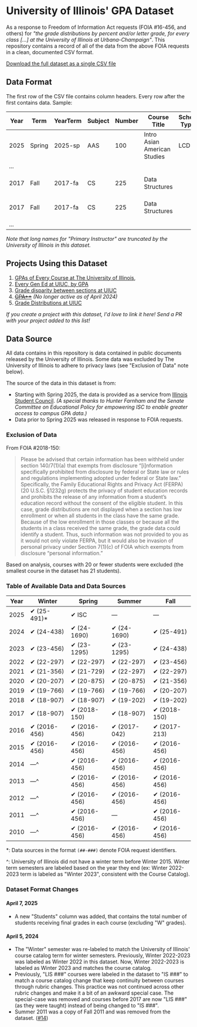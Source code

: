 # University of Illinois' GPA Dataset

As a response to Freedom of Information Act requests (FOIA #16-456, and others) for *"the grade distributions by percent and/or letter grade, for every class [...] at the University of Illinois at Urbana-Champaign"*.  This repository contains a record of all of the data from the above FOIA requests in a clean, documented CSV format.

[Download the full dataset as a single CSV file](https://raw.githubusercontent.com/wadefagen/datasets/master/gpa/uiuc-gpa-dataset.csv)

## Data Format

The first row of the CSV file contains column headers. Every row after the first contains data. Sample:

| Year | Term | YearTerm | Subject | Number | Course Title | Sched Type | A+ | A | A- | B+ | B | B- | C+ | C | C- | D+ | D | D- | F | W | Students | Primary Instructor |
| ---- | ---- | -------- | ------- | ------ | ------------ | ---------- | -- | - | -- | -- | - | -- | -- | - | -- | -- | - | -- | - | - | -------- | ------------------ |
| 2025 | Spring | 2025-sp | AAS | 100 | Intro Asian American Studies | LCD | 3 | 21 | 1 | 1 | 0 | 0 | 0 | 1 | 0 | 0 | 0 | 0 | 1 | 0 | 28 | Geng, Zhe |
| ... |
| 2017 | Fall | 2017-fa | CS | 225 | Data Structures |  | 114 | 47 | 27 | 6 | 28 | 17 | 14 | 18 | 13 | 12 | 9 | 12 | 16 | 2 | 353 | Fagen-Ulmschnei, Wade A |
| 2017 | Fall | 2017-fa | CS | 225 | Data Structures |  | 121 | 40 | 27 | 20 | 29 | 16 | 14 | 24 | 4 | 12 | 14 | 16 | 14 | 4 | 351 | Fagen-Ulmschnei, Wade A |
| ... |

*Note that long names for "Primary Instructor" are truncated by the University of Illinois in this dataset.*

## Projects Using this Dataset

1. [GPAs of Every Course at The University of Illinois](http://waf.cs.illinois.edu/discovery/gpa_of_every_course_at_illinois/), 
2. [Every Gen Ed at UIUC, by GPA](http://waf.cs.illinois.edu/discovery/every_gen_ed_at_uiuc_by_gpa/)
3. [Grade disparity between sections at UIUC](http://waf.cs.illinois.edu/discovery/grade_disparity_between_sections_at_uiuc/)
4. ~~[GPA++](https://chinmayamahesh.me/gpa)~~ *(No longer active as of April 2024)*
5. [Grade Distributions at UIUC](https://coursegrades.web.illinois.edu/)

*If you create a project with this dataset, I'd love to link it here!  Send a PR with your project added to this list!*

## Data Source

All data contains in this repository is data contained in public documents released by the University of Illinois.  Some data was excluded by The University of Illinois to adhere to privacy laws (see "Exclusion of Data" note below).

The source of the data in this dataset is from:

- Starting with Spring 2025, the data is provided as a service from [Illinois Student Council](https://isc.illinois.edu/).  *(A special thanks to Hunter Farnham and the Senate Committee on Educational Policy for empowering ISC to enable greater access to campus GPA data.)*
- Data prior to Spring 2025 was released in response to FOIA requests.

### Exclusion of Data

From FOIA #2018-150:

> Please be advised that certain information has been withheld under section 140/7(1)(a) that exempts from disclosure “[i]nformation specifically prohibited from disclosure by federal or State law or rules and regulations implementing adopted under federal or State law.” Specifically, the Family Educational Rights and Privacy Act (FERPA) (20 U.S.C. §1232g) protects the privacy of student education records and prohibits the release of any information from a student’s education record without the consent of the eligible student. In this case, grade distributions are not displayed when a section has low enrollment or when all students in the class have the same grade. Because of the low enrollment in those classes or because all the students in a class received the same grade, the grade data could identify a student.  Thus, such information was not provided to you as it would not only violate FERPA, but it would also be invasion of personal privacy under Section 7(1)(c) of FOIA which exempts from disclosure “personal information.” 

Based on analysis, courses with 20 or fewer students were excluded (the smallest course in the dataset has 21 students).

### Table of Available Data and Data Sources

| Year | Winter        | Spring       | Summer        | Fall         |
| ---- | ------------- | ------------ | ------------- | ------------ |
| 2025 | ✔ (25-491)*   | ✔ ISC        | &mdash;       | &mdash;       |
| 2024 | ✔ (24-438)   | ✔ (24-1690)  | ✔ (24-1690)  | ✔ (25-491)   |
| 2023 | ✔ (23-456)   | ✔ (23-1295)  | ✔ (23-1295)  | ✔ (24-438)   |
| 2022 | ✔ (22-297)   | ✔ (22-297)   | ✔ (22-297) | ✔ (23-456)   |
| 2021 | ✔ (21-356)   | ✔ (21-729)   | ✔ (22-297)   | ✔ (22-297)   |
| 2020 | ✔ (20-207)   | ✔ (20-875)   | ✔ (20-875)   | ✔ (21-356)   |
| 2019 | ✔ (19-766)   | ✔ (19-766)   | ✔ (19-766)   | ✔ (20-207)   |
| 2018 | ✔ (18-907)   | ✔ (18-907)   | ✔ (19-202)   | ✔ (19-202)   |
| 2017 | ✔ (18-907)   | ✔ (2018-150) | ✔ (18-907)   | ✔ (2018-150) |
| 2016 | ✔ (2016-456) | ✔ (2016-456) | ✔ (2017-042) | ✔ (2017-213) |
| 2015 | ✔ (2016-456) | ✔ (2016-456) | ✔ (2016-456) | ✔ (2016-456) |
| 2014 | &mdash;^     | ✔ (2016-456) | ✔ (2016-456) | ✔ (2016-456) |
| 2013 | &mdash;^     | ✔ (2016-456) | ✔ (2016-456) | ✔ (2016-456) |
| 2012 | &mdash;^     | ✔ (2016-456) | ✔ (2016-456) | ✔ (2016-456) |
| 2011 | &mdash;^     | ✔ (2016-456) | &mdash;       | ✔ (2016-456) |
| 2010 | &mdash;^     | ✔ (2016-456) | ✔ (2016-456) | ✔ (2016-456) |

*: Data sources in the format `(##-###)` denote FOIA request identifiers.

^: University of Illinois did not have a winter term before Winter 2015.  Winter term semesters are labeled based on the year they end (ex: Winter 2022-2023 term is labeled as "Winter 2023", consistent with the Course Catalog).

### Dataset Format Changes

#### April 7, 2025

- A new "Students" column was added, that contains the total number of students receiving final grades in each course (excluding "W" grades).

#### April 5, 2024

- The "Winter" semester was re-labeled to match the University of Illinois' course catalog term for winter semesters.  Previously, Winter 2022-2023 was labeled as Winter 2022 in this dataset.  Now, Winter 2022-2023 is labeled as Winter 2023 and matches the course catalog.
- Previously, "LIS ###" courses were labeled in the dataset to "IS ###" to match a course catalog change that keep continuity between courses through rubric changes.  This practice was not continued across other rubric changes and make it a bit of an awkward special case.  The special-case was removed and courses before 2017 are now "LIS ###" (as they were taught) instead of being changed to "IS ###".
- Summer 2011 was a copy of Fall 2011 and was removed from the dataset. ([#14](https://github.com/wadefagen/datasets/issues/14))